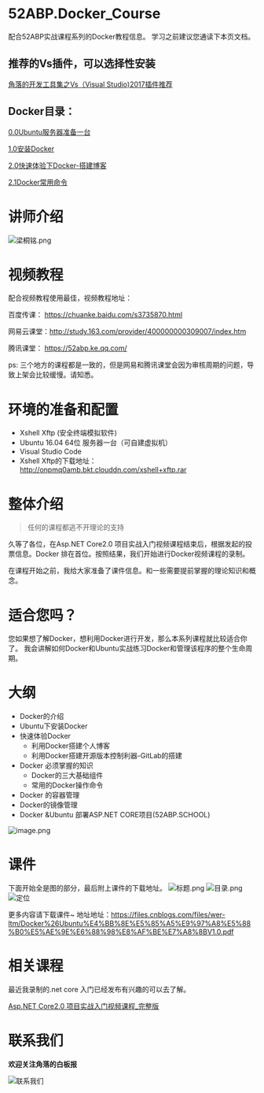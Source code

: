 # 52ABP.Docker_Course
配合52ABP实战课程系列的Docker教程信息。
学习之前建议您通读下本页文档。

## 推荐的Vs插件，可以选择性安装
[角落的开发工具集之Vs（Visual Studio)2017插件推荐](/HOME/VisualStudio/VisualStudio_Tools_recommend)
 
## Docker目录：

[0.0Ubuntu服务器准备一台](/HOME/Docker/1_Ready_Ubuntu)
 
[1.0安装Docker](/HOME/Docker/2_Install_Docker)
 
[2.0快速体验下Docker-搭建博客](/HOME/Docker/3_0_MirrorAcceleration)

[2.1Docker常用命令](/HOME/Docker/3_1Docker_Common_Commands)
 

# 讲师介绍

![梁桐铭.png](http://upload-images.jianshu.io/upload_images/1979022-0b299b33aaea684f.png?imageMogr2/auto-orient/strip%7CimageView2/2/w/1240)


# 视频教程
配合视频教程使用最佳，视频教程地址：

百度传课： https://chuanke.baidu.com/s3735870.html

网易云课堂：http://study.163.com/provider/400000000309007/index.htm

腾讯课堂： https://52abp.ke.qq.com/

ps: 三个地方的课程都是一致的，但是网易和腾讯课堂会因为审核周期的问题，导致上架会比较缓慢。请知悉。


# 环境的准备和配置

- Xshell Xftp (安全终端模拟软件)
- Ubuntu 16.04 64位 服务器一台（可自建虚拟机）
- Visual Studio Code
- Xshell Xftp的下载地址：http://onpmq0amb.bkt.clouddn.com/xshell+xftp.rar



# 整体介绍

> 任何的课程都逃不开理论的支持

久等了各位，在Asp.NET Core2.0 项目实战入门视频课程结束后，根据发起的投票信息。Docker 排在首位。按照结果，我们开始进行Docker视频课程的录制。

在课程开始之前，我给大家准备了课件信息。和一些需要提前掌握的理论知识和概念。

# 适合您吗？
您如果想了解Docker，想利用Docker进行开发，那么本系列课程就比较适合你了。
我会讲解如何Docker和Ubuntu实战练习Docker和管理该程序的整个生命周期。
# 大纲
- Docker的介绍
- Ubuntu下安装Docker
- 快速体验Docker
  - 利用Docker搭建个人博客
  - 利用Docker搭建开源版本控制利器-GitLab的搭建
- Docker 必须掌握的知识
  - Docker的三大基础组件
  - 常用的Docker操作命令
- Docker 的容器管理
- Docker的镜像管理
- Docker &Ubuntu 部署ASP.NET CORE项目(52ABP.SCHOOL)

![image.png](http://upload-images.jianshu.io/upload_images/1979022-a9197a2ada77eb8f.png?imageMogr2/auto-orient/strip%7CimageView2/2/w/1240)


# 课件

下面开始全是图的部分，最后附上课件的下载地址。
![标题.png](http://upload-images.jianshu.io/upload_images/1979022-0e21dcaa0b24048f.png?imageMogr2/auto-orient/strip%7CimageView2/2/w/1240)
![目录.png](http://upload-images.jianshu.io/upload_images/1979022-8626601e41a5a489.png?imageMogr2/auto-orient/strip%7CimageView2/2/w/1240)
![定位](http://upload-images.jianshu.io/upload_images/1979022-a60e7546444325ee.png?imageMogr2/auto-orient/strip%7CimageView2/2/w/1240)
 
更多内容请下载课件~
地址地址：https://files.cnblogs.com/files/wer-ltm/Docker%26Ubuntu%E4%BB%8E%E5%85%A5%E9%97%A8%E5%88%B0%E5%AE%9E%E6%88%98%E8%AF%BE%E7%A8%8BV1.0.pdf

# 相关课程
 

最近我录制的.net core 入门已经发布有兴趣的可以去了解。

[Asp.NET Core2.0 项目实战入门视频课程_完整版](https://mp.weixin.qq.com/s?__biz=MzI1OTQzNTc0MQ==&mid=2247483729&idx=1&sn=d449e05bfb88f5b32bfbfcbe857a887e&chksm=ea79bce3dd0e35f53c7b8a3fc8acfd11302c8da60aeafda882047b048efede26ec01dd428701#rd)

# 联系我们


**欢迎关注角落的白板报**
 

![联系我们](http://upload-images.jianshu.io/upload_images/1979022-a6ae2876aeac3cab.png?imageMogr2/auto-orient/strip%7CimageView2/2/w/1240)

 

